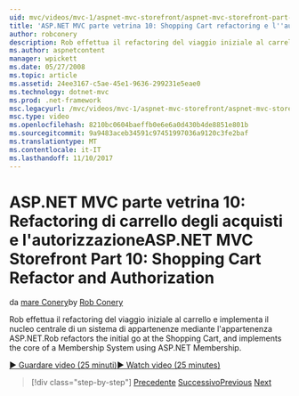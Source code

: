 ```yaml
---
uid: mvc/videos/mvc-1/aspnet-mvc-storefront/aspnet-mvc-storefront-part-10-shopping-cart-refactor-and-authorization
title: 'ASP.NET MVC parte vetrina 10: Shopping Cart refactoring e l''autorizzazione | Documenti Microsoft'
author: robconery
description: Rob effettua il refactoring del viaggio iniziale al carrello e implementa il nucleo centrale di un sistema di appartenenze mediante l'appartenenza ASP.NET.
ms.author: aspnetcontent
manager: wpickett
ms.date: 05/27/2008
ms.topic: article
ms.assetid: 24ee3167-c5ae-45e1-9636-299231e5eae0
ms.technology: dotnet-mvc
ms.prod: .net-framework
msc.legacyurl: /mvc/videos/mvc-1/aspnet-mvc-storefront/aspnet-mvc-storefront-part-10-shopping-cart-refactor-and-authorization
msc.type: video
ms.openlocfilehash: 8210bc0604baeffb0e6e6a0d430b4de8851e801b
ms.sourcegitcommit: 9a9483aceb34591c97451997036a9120c3fe2baf
ms.translationtype: MT
ms.contentlocale: it-IT
ms.lasthandoff: 11/10/2017
---
```

<a name="aspnet-mvc-storefront-part-10-shopping-cart-refactor-and-authorization"></a><span data-ttu-id="6e915-103">ASP.NET MVC parte vetrina 10: Refactoring di carrello degli acquisti e l'autorizzazione</span><span class="sxs-lookup"><span data-stu-id="6e915-103">ASP.NET MVC Storefront Part 10: Shopping Cart Refactor and Authorization</span></span>
====================
<span data-ttu-id="6e915-104">da [mare Conery](https://github.com/robconery)</span><span class="sxs-lookup"><span data-stu-id="6e915-104">by [Rob Conery](https://github.com/robconery)</span></span>

<span data-ttu-id="6e915-105">Rob effettua il refactoring del viaggio iniziale al carrello e implementa il nucleo centrale di un sistema di appartenenze mediante l'appartenenza ASP.NET.</span><span class="sxs-lookup"><span data-stu-id="6e915-105">Rob refactors the initial go at the Shopping Cart, and implements the core of a Membership System using ASP.NET Membership.</span></span>

[<span data-ttu-id="6e915-106">&#9654; Guardare video (25 minuti)</span><span class="sxs-lookup"><span data-stu-id="6e915-106">&#9654; Watch video (25 minutes)</span></span>](https://channel9.msdn.com/Blogs/ASP-NET-Site-Videos/aspnet-mvc-storefront-part-10-shopping-cart-refactor-and-authorization)

>[!div class="step-by-step"]
<span data-ttu-id="6e915-107">[Precedente](aspnet-mvc-storefront-part-9-the-shopping-cart.md)
[Successivo](aspnet-mvc-storefront-part-11-hooking-up-the-shopping-cart-and-using-components.md)</span><span class="sxs-lookup"><span data-stu-id="6e915-107">[Previous](aspnet-mvc-storefront-part-9-the-shopping-cart.md)
[Next](aspnet-mvc-storefront-part-11-hooking-up-the-shopping-cart-and-using-components.md)</span></span>
